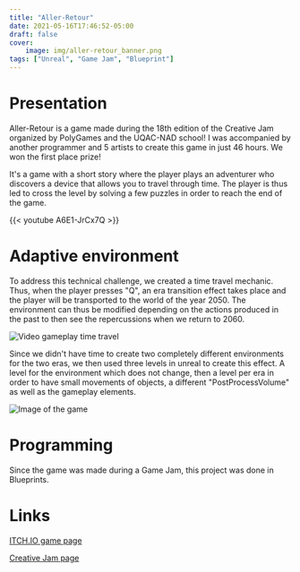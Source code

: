 ```yaml
---
title: "Aller-Retour"
date: 2021-05-16T17:46:52-05:00
draft: false
cover:
    image: img/aller-retour_banner.png
tags: ["Unreal", "Game Jam", "Blueprint"]
---
```


# Presentation

Aller-Retour is a game made during the 18th edition of the Creative Jam organized by PolyGames and the UQAC-NAD school! I was accompanied by another programmer and 5 artists to create this game in just 46 hours. We won the first place prize!

It's a game with a short story where the player plays an adventurer who discovers a device that allows you to travel through time. The player is thus led to cross the level by solving a few puzzles in order to reach the end of the game.

{{< youtube A6E1-JrCx7Q >}}

# Adaptive environment
To address this technical challenge, we created a time travel mechanic. Thus, when the player presses "Q", an era transition effect takes place and the player will be transported to the world of the year 2050. The environment can thus be modified depending on the actions produced in the past to then see the repercussions when we return to 2060.

![Video gameplay time travel](/img/aller-retour_timetravel.webp)

Since we didn't have time to create two completely different environments for the two eras, we then used three levels in unreal to create this effect. A level for the environment which does not change, then a level per era in order to have small movements of objects, a different "PostProcessVolume" as well as the gameplay elements.

![Image of the game](/img/aller-retour_levels.PNG)

# Programming
Since the game was made during a Game Jam, this project was done in Blueprints.

# Links

[ITCH.IO game page](https://vincent-graciet.itch.io/aller-retourgj)

[Creative Jam page](https://itch.io/jam/18ime-creative-jam-virtuel)